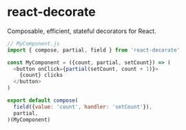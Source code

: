 # react-decorate

Composable, efficient, stateful decorators for React.

```javascript
// MyComponent.js
import { compose, partial, field } from 'react-decorate'

const MyComponent = ({count, partial, setCount}) => (
  <button onClick={partial(setCount, count + 1)}>
    {count} clicks
  </button>
)

export default compose(
  field({value: 'count', handler: 'setCount'}),
  partial,
)(MyComponent)
```

